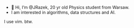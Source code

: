 - 👋 Hi, I’m @JRazek, 20 yr old Physics student from Warsaw.
- I am interested in algorithms, data structures and AI.

I use vim. btw.

<!---
JRazek/JRazek is a ✨ special ✨ repository because its `README.md` (this file) appears on your GitHub profile.
You can click the Preview link to take a look at your changes.
--->
